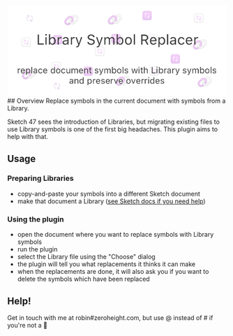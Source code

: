<img src='./cover.png'>
## Overview
Replace symbols in the current document with symbols from a Library.

Sketch 47 sees the introduction of Libraries, but migrating existing files to use Library symbols is one of the first big headaches. This plugin aims to help with that.

## Usage
### Preparing Libraries
* copy-and-paste your symbols into a different Sketch document
* make that document a Library ([see Sketch docs if you need help](https://www.sketchapp.com/docs/libraries/adding-libraries))

### Using the plugin
* open the document where you want to replace symbols with Library symbols
* run the plugin
* select the Library file using the "Choose" dialog
* the plugin will tell you what replacements it thinks it can make
* when the replacements are done, it will also ask you if you want to delete the symbols which have been replaced

## Help!
Get in touch with me at robin#zeroheight.com, but use @ instead of # if you're not a 🤖
